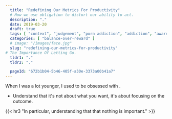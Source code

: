 ```yaml
---
  title: "Redefining Our Metrics For Productivity"
  # How we use obligation to distort our ability to act.
  description: "."
  date: 2019-03-20
  draft: true
  tags: [ "context", "judgement", "porn addiction", "addiction", "awareness", "awareness exercises", "perspective", "nofap", "neverfap", "neverfap deluxe" ]
  categories: [ "balance-over-reward" ]
  # image: "/images/face.jpg"
  slug: "redefining-our-metrics-for-productivity"
# The Importance Of Letting Go. 
  tldr1: "."
  tldr2: "."

  pageId: "672b1b04-5b46-405f-a30e-3373a00b41a7"
---
```


When I was a lot younger, I used to be obsessed with . 


- Understand that it's not about what you want, it's about focusing on the outcome.

{{< hr3 "In particular, understanding that that nothing is important." >}}
